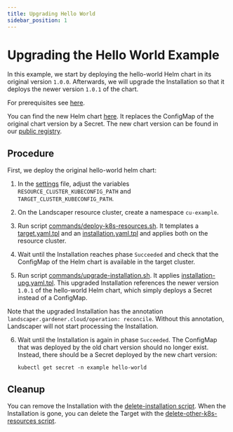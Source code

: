 ```yaml
---
title: Upgrading Hello World
sidebar_position: 1
---
```


# Upgrading the Hello World Example

In this example, we start by deploying the hello-world Helm chart in its original version `1.0.0`. 
Afterwards, we will upgrade the Installation so that it deploys the newer version `1.0.1` of the chart.

For prerequisites see [here](../../README.md).

You can find the new Helm chart [here](https://github.com/gardener/landscaper/tree/master/docs/guided-tour/basics/upgrade/chart/hello-world). It replaces the ConfigMap of the original chart version by
a Secret. The new chart version can be found in our
[public registry](https://eu.gcr.io/gardener-project/landscaper/examples/charts/hello-world:1.0.1).


## Procedure

First, we deploy the original hello-world helm chart:

1. In the [settings](commands/settings) file, adjust the variables `RESOURCE_CLUSTER_KUBECONFIG_PATH` 
   and `TARGET_CLUSTER_KUBECONFIG_PATH`.

2. On the Landscaper resource cluster, create a namespace `cu-example`.

3. Run script [commands/deploy-k8s-resources.sh](commands/deploy-k8s-resources.sh).
   It templates a [target.yaml.tpl](installation/target.yaml.tpl) and an [installation.yaml.tpl](installation/installation.yaml.tpl)
   and applies both on the resource cluster.

4. Wait until the Installation reaches phase `Succeeded` and check that the ConfigMap of the Helm chart is available in the target cluster.

5. Run script [commands/upgrade-installation.sh](commands/upgrade-installation.sh).
   It applies [installation-upg.yaml.tpl](installation/installation-upg.yaml.tpl). This upgraded Installation 
   references the newer version `1.0.1` of the hello-world Helm chart, which simply deploys a Secret instead of a ConfigMap.

Note that the upgraded Installation has the annotation `landscaper.gardener.cloud/operation: reconcile`. 
Without this annotation, Landscaper will not start processing the Installation.

6. Wait until the Installation is again in phase `Succeeded`. The ConfigMap that was deployed by the old chart version should no longer exist. Instead, there should be a Secret deployed by the new chart version:

   ```shell
   kubectl get secret -n example hello-world
   ```

## Cleanup

You can remove the Installation with the
[delete-installation script](commands/delete-installation.sh).
When the Installation is gone, you can delete the Target with the
[delete-other-k8s-resources script](commands/delete-other-k8s-resources.sh).
